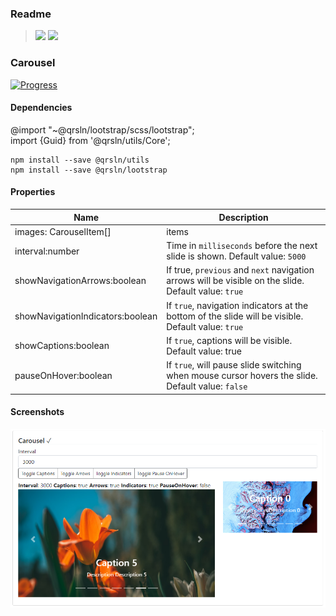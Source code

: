 ### Readme

> [![](https://img.shields.io/badge/Main-readme‌‌‌‌‌‌‌-white)](../../readme.md)
> [![](https://img.shields.io/badge/usage‌‌‌‌‌‌‌-orange)](usage.md)

### Carousel

[![Progress](https://img.shields.io/badge/Demo-☐☐☐☐☐‌‌‌‌‌‌‌-blue)](https://krsln.github.io/NgLootBox/Beta/Carousel)

#### Dependencies

@import "~@qrsln/lootstrap/scss/lootstrap";  
import {Guid} from '@qrsln/utils/Core';

```shell
npm install --save @qrsln/utils
npm install --save @qrsln/lootstrap
```

#### Properties

Name | Description
 --- | ---  
images: CarouselItem[] | items
interval:number | Time in `milliseconds` before the next slide is shown. Default value: `5000`
showNavigationArrows:boolean | If true, `previous` and `next` navigation arrows will be visible on the slide. Default value: `true`
showNavigationIndicators:boolean | If `true`, navigation indicators at the bottom of the slide will be visible. Default value: `true`
showCaptions:boolean | If `true`, captions will be visible. Default value: true
pauseOnHover:boolean | If `true`, will pause slide switching when mouse cursor hovers the slide. Default value: `false`

#### Screenshots

![](../../../../Images/Screenshots/Carousel_2021-08-12.png "Carousel")
 
